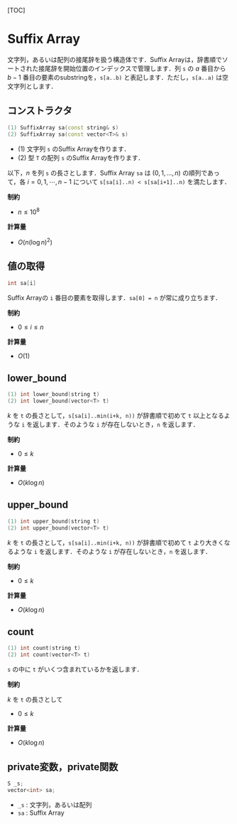 [TOC]

# Suffix Array

文字列，あるいは配列の接尾辞を扱う構造体です．Suffix Arrayは，辞書順でソートされた接尾辞を開始位置のインデックスで管理します．列 `s` の $a$ 番目から $b - 1$ 番目の要素のsubstringを，`s[a..b)` と表記します．ただし，`s[a..a)` は空文字列とします．

## コンストラクタ

```cpp
(1) SuffixArray sa(const string& s)
(2) SuffixArray sa(const vector<T>& s)
```

- (1) 文字列 `s` のSuffix Arrayを作ります．
- (2) 型 `T` の配列 `s` のSuffix Arrayを作ります．

以下，$n$ を列 `s` の長さとします．Suffix Array `sa` は $(0, 1, \dots, n)$ の順列であって，各 $i = 0, 1, \cdots , n-1$ について `s[sa[i]..n) < s[sa[i+1]..n)` を満たします．

**制約**

- $n \leq 10^8$

**計算量**

- $O(n (\log n)^2)$

## 値の取得

```cpp
int sa[i]
```

Suffix Arrayの `i` 番目の要素を取得します．`sa[0] = n` が常に成り立ちます．

**制約**

- $0 \leq i \leq n$

**計算量**

- $O(1)$


## lower_bound

```cpp
(1) int lower_bound(string t)
(2) int lower_bound(vector<T> t)
```

$k$ を `t` の長さとして，`s[sa[i]..min(i+k, n))` が辞書順で初めて `t` 以上となるような `i` を返します．そのような `i` が存在しないとき，`n` を返します．

**制約**

- $0 \leq k$

**計算量**

- $O(k \log n)$


## upper_bound

```cpp
(1) int upper_bound(string t)
(2) int upper_bound(vector<T> t)
```

$k$ を `t` の長さとして，`s[sa[i]..min(i+k, n))` が辞書順で初めて `t` より大きくなるような `i` を返します．そのような `i` が存在しないとき，`n` を返します．

**制約**

- $0 \leq k$

**計算量**

- $O(k \log n)$


## count

```cpp
(1) int count(string t)
(2) int count(vector<T> t)
```

`s` の中に `t` がいくつ含まれているかを返します．

**制約**

$k$ を `t` の長さとして

- $0 \leq k$

**計算量**

- $O(k \log n)$

## private変数，private関数

```cpp
S _s;
vector<int> sa;
```

- `_s` : 文字列，あるいは配列
- `sa` : Suffix Array

